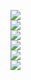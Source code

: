 ![](https://github.com/yaim0425/zzzYAIM0425-0100-sort-items/raw/main/Doc/yuoki/Screenshot%20(1).png)  
![](https://github.com/yaim0425/zzzYAIM0425-0100-sort-items/raw/main/Doc/yuoki/Screenshot%20(2).png)  
![](https://github.com/yaim0425/zzzYAIM0425-0100-sort-items/raw/main/Doc/yuoki/Screenshot%20(3).png)  
![](https://github.com/yaim0425/zzzYAIM0425-0100-sort-items/raw/main/Doc/yuoki/Screenshot%20(4).png)  
![](https://github.com/yaim0425/zzzYAIM0425-0100-sort-items/raw/main/Doc/yuoki/Screenshot%20(5).png)  
![](https://github.com/yaim0425/zzzYAIM0425-0100-sort-items/raw/main/Doc/yuoki/Screenshot%20(6).png)  
